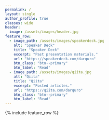 ```yaml
---
permalink: /
layout: single
author_profile: true
classes: wide
header:
  image: /assets/images/header.jpg
feature_row:
  - image_path: /assets/images/speakerdeck.jpg
    alt: "Speaker Deck"
    title: "Speaker Deck"
    excerpt: "Past presentation materials."
    url: "https://speakerdeck.com/darquro"
    btn_class: "btn--primary"
    btn_label: "Read"
  - image_path: /assets/images/qiita.jpg
    alt: "Qiita"
    title: "Qiita"
    excerpt: "Posted articles."
    url: "https://qiita.com/darquro"
    btn_class: "btn--primary"
    btn_label: "Read"
---
```


{% include feature_row %}

